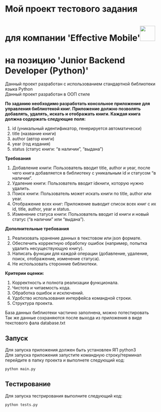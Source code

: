 # Мой проект тестового задания  
# для компании 'Effective Mobile'<img src="https://img.hhcdn.ru/employer-logo/6335023.png" width="50" height="50">  
# на позицию 'Junior Backend Developer (Python)'

Данный проект разработан с использованием стандартной библиотеки языка Python  
Данный проект разработан в ООП стиле

**По заданию необходимо разработать консольное приложение для управления библиотекой книг. Приложение должно позволять
добавлять, удалять, искать и отображать книги. Каждая книга должна содержать следующие поля:**

1. id (уникальный идентификатор, генерируется автоматически)
2. title (название книги)
3. author (автор книги)
4. year (год издания)
5. status (статус книги: “в наличии”, “выдана”)

**Требования**

1. Добавление книги: Пользователь вводит title, author и year, после чего книга добавляется в библиотеку с уникальным id
   и статусом “в наличии”.
2. Удаление книги: Пользователь вводит idкниги, которую нужно удалить.
3. Поиск книги: Пользователь может искать книги по title, author или year.
4. Отображение всех книг: Приложение выводит список всех книг с их id, title, author, year и status.
5. Изменение статуса книги: Пользователь вводит id книги и новый статус (“в наличии” или “выдана”).

**Дополнительные требования**

1. Реализовать хранение данных в текстовом или json формате.
2. Обеспечить корректную обработку ошибок (например, попытка удалить несуществующую книгу).
3. Написать функции для каждой операции (добавление, удаление, поиск, отображение, изменение статуса).
4. Не использовать сторонние библиотеки.

**Критерии оценки:**

1. Корректность и полнота реализации функционала.
2. Чистота и читаемость кода.
3. Обработка ошибок и исключений.
4. Удобство использования интерфейса командной строки.
5. Структура проекта.

База данных библиотеки частично заполнена, можно потестировать  
Так же данные сохраняются после выхода из приложения в виде текстового фала database.txt

## Запуск

Для запуска приложения должен быть установлен ЯП python3  
Для запуска приложения запустите командную строку/терминал  
перейдите в папку проекта и выполнете следующий код:

```bash
python main.py
```

## Тестирование

Для запуска тестрирования выполните следующий код:

```bash
python tests.py
```
